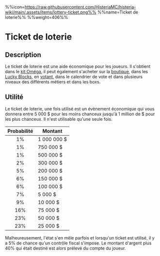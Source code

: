 %%icon=https://raw.githubusercontent.com/HisteriaMC/histeria-wiki/main/.assets/items/lottery-ticket.png%%
%%name=Ticket de loterie%%
%%weight=406%%

# Ticket de loterie

## Description
Le ticket de loterie est une aide économique pour les joueurs. Il s'obtient dans le [kit Oméga](https://histeria.fr/wiki/récompenses/kits), il peut également s'acheter sur la [boutique](https://shop.histeria.fr/category/grade-a-vie-bedrock), dans les [Lucky Blocks](https://histeria.fr/wiki/blocs/lucky-block), en [votant](https://minecraftpocket-servers.com/server/82450/vote), dans le calendrier de vote et dans plusieurs niveaux des différents métiers et dans les boxs.

## Utilité 
Le ticket de loterie, une fois utilisé est un évènement économique qui vous donnera entre 5 000 $ pour les moins chanceux jusqu'à 1 million de $ pour les plus chanceux. Il n'est utilisable qu'une seule fois.

| Probabilité     | Montant      | 
|:---------------:|--------------|
| 1%              | 1 000 000 $  |
| 1%              | 750 000 $    |
| 1%              | 500 000 $    |
| 2%              | 300 000 $    |
| 5%              | 200 000 $    |
| 6%              | 150 000 $    |
| 6%              | 100 000 $    |
| 7%              | 5 000 $      |
| 9%              | 10 000 $     |
| 16%             | 75 000 $     |
| 23%             | 50 000 $     |
| 23%             | 25 000 $     |


Malheureusement, l'état s'en mêle parfois et lorsqu'un ticket est utilisé, il y a 5% de chance qu'un contrôle fiscal s'impose. Le montant d'argent plus 40% qui était destiné est alors prélevé du compte du joueur.
